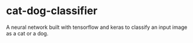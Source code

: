 # cat-dog-classifier
A neural network built with tensorflow and keras to classify an input image as a cat or a dog.
